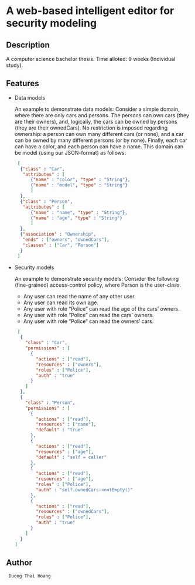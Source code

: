 # A web-based intelligent editor for security modeling

## Description
  A computer science bachelor thesis. Time alloted: 9 weeks (Individual study).

## Features
  * Data models
  
    An example to demonstrate data models:  Consider a simple domain, where there are only cars and persons. The persons can own cars (they are their owners), and, logically, the cars can be owned by persons (they are their ownedCars). No restriction is imposed regarding ownership: a person can own many different cars (or none), and a car can be owned by many different persons (or by none). Finally, each car can have a color, and each person can have a name. This domain can be model (using our JSON-format) as follows:
    
    ```json
     [
      {"class" : "Car",
       "attributes" : [
          {"name" : "color", "type" : "String"},
          {"name" : "model", "type" : "String"}
          ]
      },
      {"class" : "Person",
       "attributes" : [
          {"name" : "name", "type" : "String"},
          {"name" : "age", "type" : "String"}
          ]
      },
      {"association" : "Ownership",
       "ends" : ["owners", "ownedCars"],
       "classes" : ["Car", "Person"]
      }
     ]
    ```

  * Security models
  
      An example to demonstrate security models: Consider the following (fine-grained) access-control policy, where Person is the user-class.
    
    * Any user can read the name of any other user.
    * Any user can read its own age.
    * Any user with role “Police” can read the age of the cars’ owners.
    * Any user with role “Police” can read the cars’ owners.
    * Any user with role “Police” can read the owners’ cars.
    
    ```json
     [
      {
        "class" : "Car",
        "permissions" : [
          {
            "actions" : ["read"],
            "resources" : ["owners"],
            "roles" : ["Police"],
            "auth" : "true"
          }
        ]
      },
      {
        "class" : "Person",
        "permissions" : [
          {
            "actions" : ["read"],
            "resources" : ["name"],
            "default" : "true"
          },
          {
            "actions" : ["read"],
            "resources" : ["age"],
            "default" : "self = caller"
          },
          {
            "actions" : ["read"],
            "resources" : ["age"],
            "roles" : ["Police"],
            "auth" : "self.ownedCars->notEmpty()"
          },
          {
            "actions" : ["read"],
            "resources" : ["ownedCars"],
            "roles" : ["Police"],
            "auth" : "true"
          }
        ]
      }
    ]
    ```
  
  
  
  
## Author
     Duong Thai Hoang
